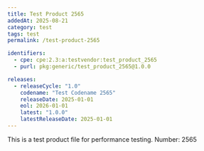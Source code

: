 ```yaml
---
title: Test Product 2565
addedAt: 2025-08-21
category: test
tags: test
permalink: /test-product-2565

identifiers:
  - cpe: cpe:2.3:a:testvendor:test_product_2565
  - purl: pkg:generic/test_product_2565@1.0.0

releases:
  - releaseCycle: "1.0"
    codename: "Test Codename 2565"
    releaseDate: 2025-01-01
    eol: 2026-01-01
    latest: "1.0.0"
    latestReleaseDate: 2025-01-01
---
```


This is a test product file for performance testing. Number: 2565
